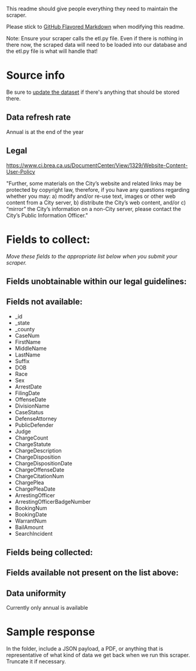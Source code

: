 This readme should give people everything they need to maintain the scraper.

Please stick to [GitHub Flavored Markdown](https://guides.github.com/features/mastering-markdown/) when modifying this readme.  

Note: Ensure your scraper calls the etl.py file. Even if there is nothing in there now, the scraped data will need to be loaded into our database and the etl.py file is what will handle that!

# Source info
Be sure to [update the dataset](https://www.dolthub.com/repositories/pdap/datasets) if there's anything that should be stored there.

## Data refresh rate
Annual is at the end of the year

## Legal
https://www.ci.brea.ca.us/DocumentCenter/View/1329/Website-Content-User-Policy

"Further, some materials on the City’s website and related links may be protected by copyright law, therefore, if you have any questions regarding whether you may:
  a) modify and/or re-use text, images or other web content from a City server,
  b) distribute the City’s web content, and/or
  c) “mirror” the City’s information on a non-City server,
please contact the City’s Public Information Officer."


# Fields to collect:
_Move these fields to the appropriate list below when you submit your scraper._


## Fields unobtainable within our legal guidelines:

## Fields not available:
* _id
* _state
* _county
* CaseNum
* FirstName
* MiddleName
* LastName
* Suffix
* DOB
* Race
* Sex
* ArrestDate
* FilingDate
* OffenseDate
* DivisionName
* CaseStatus
* DefenseAttorney
* PublicDefender
* Judge
* ChargeCount
* ChargeStatute
* ChargeDescription
* ChargeDisposition
* ChargeDispositionDate
* ChargeOffenseDate
* ChargeCitationNum
* ChargePlea
* ChargePleaDate
* ArrestingOfficer
* ArrestingOfficerBadgeNumber
* BookingNum
* BookingDate
* WarrantNum
* BailAmount
* SearchIncident

## Fields being collected:

## Fields available not present on the list above:

## Data uniformity
Currently only annual is available

# Sample response
In the folder, include a JSON payload, a PDF, or anything that is representative of what kind of data we get back when we run this scraper. Truncate it if necessary.
